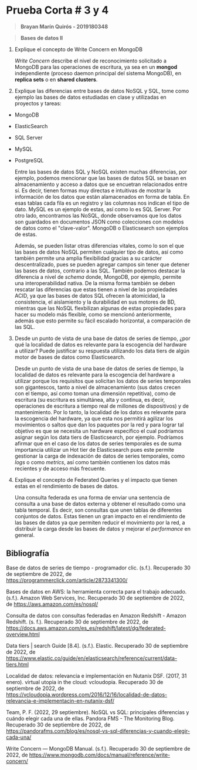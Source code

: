 # Prueba Corta # 3 y 4

>**Brayan Marín Quirós - 2019180348**

>**Bases de datos II**

1. Explique el concepto de Write Concern en MongoDB

    _Write Concern_ describe el nivel de reconocimiento solicitado a MongoDB para las operaciones de escritura, ya sea en un **mongod** independiente (proceso daemon principal del sistema MongoDB), en **replica sets** o en **shared clusters**.

2. Explique las diferencias entre bases de datos NoSQL y SQL, tome como ejemplo las bases de datos estudiadas en clase y utilizadas en proyectos y tareas: 
- MongoDB
- ElasticSearch
- SQL Server
- MySQL
- PostgreSQL

    Entre las bases de datos SQL y NoSQL existen muchas diferencias, por ejemplo, podemos mencionar que las bases de datos SQL se basan en almacenamiento y acceso a datos que se encuetran relacionados entre sí. Es decir, tienen formas muy directas e intuitivas de mostrar la información de los datos que están alamacenados en forma de tabla. En esas tablas cada fila es un registro y las columnas nos indican el tipo de dato. MySQL es un ejemplo de estas, así como lo es SQL Server. Por otro lado, encontramos las NoSQL, donde observamos que los datos son guardados en documentos JSON como colecciones con modelos de datos como el "clave-valor". MongoDB o Elasticsearch son ejemplos de estas.
        
    Además, se pueden listar otras diferencias vitales, como lo son el que las bases de datos NoSQL permiten cualquier tipo de datos, así como también permite una amplia flexibilidad gracias a su carácter descentralizado, pues se pueden agregar campos sin tener que detener las bases de datos, contrario a las SQL. También podemos destacar la diferencia a nivel de _schema_ donde, MongoDB, por ejemplo, permite una interoperabilidad nativa. De la misma forma también se deben rescatar las diferencias que estas tienen a nivel de las propiedades ACID, ya que las bases de datos SQL ofrecen la atomicidad, la consistencia, el aislamiento y la durabilidad en sus motores de BD, mientras que las NoSQL flexbilizan algunas de estas propiedades para hacer su modelo más flexible, como se mencionó anteriormente, además que esto permite su fácil escalado horizontal, a comparación de las SQL.

3. Desde un punto de vista de una base de datos de series de tiempo, ¿por qué la localidad de datos es relevante para la escogencia del hardware a utilizar? Puede justificar su respuesta utilizando los data tiers de algún motor de bases de datos como Elasticsearch.

    Desde un punto de vista de una base de datos de series de tiempo, la localidad de datos es relevante para la escogencia del hardware a utilizar porque los requisitos que solicitan los datos de series temporales son gigantescos, tanto a nivel de almacenamiento (sus datos crecen con el tiempo, así como toman una dimensión repetitiva), como de escritura (su escritura es simultánea, alta y continua, es decir, operaciones de escritura a tiempo real de millones de dispositivos) y de mantenimiento. Por lo tanto, la localidad de los datos es relevante para la escogencia del hardware, ya que esta nos permitirá agilizar los movimientos o saltos que dan los paquetes por la red y para lograr tal objetivo es que se necesita un hardware específico el cual podríamos asignar según los data tiers de Elasticsearch, por ejemplo. Podríamos afirmar que en el caso de los datos de series temporales es de suma importancia utilizar un Hot tier de Elasticsearch pues este permite gestionar la carga de indexación de datos de series temporales, como _logs_ o como _metrics_, así como también contienen los datos más recientes y de acceso más frecuente. 

4. Explique el concepto de Federated Queries y el impacto que tienen estas en el rendimiento de bases de datos.

    Una consulta federada es una forma de enviar una sentencia de consulta a una base de datos externa y obtener el resultado como una tabla temporal. Es decir, son consultas que unen tablas de diferentes conjuntos de datos. Estas tienen un gran impacto en el rendimiento de las bases de datos ya que permiten reducir el movimiento por la red, a distribuir la carga desde las bases de datos y mejorar el _performance_ en general. 

## Bibliografía 

Base de datos de series de tiempo - programador clic. (s.f.). Recuperado 30 de septiembre de 2022, de https://programmerclick.com/article/2873341300/

Bases de datos en AWS: la herramienta correcta para el trabajo adecuado. (s.f.). Amazon Web Services, Inc. Recuperado 30 de septiembre de 2022, de https://aws.amazon.com/es/nosql/

Consulta de datos con consultas federadas en Amazon Redshift - Amazon Redshift. (s. f.). Recuperado 30 de septiembre de 2022, de https://docs.aws.amazon.com/es_es/redshift/latest/dg/federated-overview.html

Data tiers | search Guide [8.4]. (s.f.). Elastic. Recuperado 30 de septiembre de 2022, de https://www.elastic.co/guide/en/elasticsearch/reference/current/data-tiers.html

Localidad de datos: relevancia e implementación en Nutanix DSF. (2017, 31 enero). virtual utopia in the cloud: vcloudopia. Recuperado 30 de septiembre de 2022, de https://vcloudopia.wordpress.com/2016/12/16/localidad-de-datos-relevancia-e-implementacin-en-nutanix-dsf/

Team, P. F. (2022, 29 septiembre). NoSQL vs SQL: principales diferencias y cuándo elegir cada una de ellas. Pandora FMS - The Monitoring Blog. Recuperado 30 de septiembre de 2022, de https://pandorafms.com/blog/es/nosql-vs-sql-diferencias-y-cuando-elegir-cada-una/

Write Concern — MongoDB Manual. (s.f.). Recuperado 30 de septiembre de 2022, de https://www.mongodb.com/docs/manual/reference/write-concern/

[//]: # (These are reference links used in the body of this note and get stripped out when the markdown processor does its job. There is no need to format nicely because it shouldn't be seen. Thanks SO - http://stackoverflow.com/questions/4823468/store-comments-in-markdown-syntax)

   [dill]: <https://github.com/joemccann/dillinger>
   [git-repo-url]: <https://github.com/joemccann/dillinger.git>
   [john gruber]: <http://daringfireball.net>
   [df1]: <http://daringfireball.net/projects/markdown/>
   [markdown-it]: <https://github.com/markdown-it/markdown-it>
   [Ace Editor]: <http://ace.ajax.org>
   [node.js]: <http://nodejs.org>
   [Twitter Bootstrap]: <http://twitter.github.com/bootstrap/>
   [jQuery]: <http://jquery.com>
   [@tjholowaychuk]: <http://twitter.com/tjholowaychuk>
   [express]: <http://expressjs.com>
   [AngularJS]: <http://angularjs.org>
   [Gulp]: <http://gulpjs.com>

   [PlDb]: <https://github.com/joemccann/dillinger/tree/master/plugins/dropbox/README.md>
   [PlGh]: <https://github.com/joemccann/dillinger/tree/master/plugins/github/README.md>
   [PlGd]: <https://github.com/joemccann/dillinger/tree/master/plugins/googledrive/README.md>
   [PlOd]: <https://github.com/joemccann/dillinger/tree/master/plugins/onedrive/README.md>
   [PlMe]: <https://github.com/joemccann/dillinger/tree/master/plugins/medium/README.md>
   [PlGa]: <https://github.com/RahulHP/dillinger/blob/master/plugins/googleanalytics/README.md>
